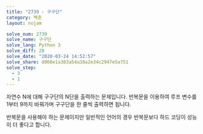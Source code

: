 ```yaml
---
title: "2739 - 구구단"
category: 백준
layout: nojam

solve_num: 2739
solve_name: 구구단
solve_lang: Python 3
solve_diff: 28
solve_date: "2020-03-24 14:52:57"
solve_share: d060e1a303a54a38a2e34c2947e5a751
solve_step:
  - 3
  - 1
---
```


자연수 N에 대해 구구단의 N단을 출력하는 문제입니다. 반복문을 이용하여 루프 변수를 1부터 9까지 바꿔가며 구구단을 한 줄씩 출력하면 됩니다.

반복문을 사용해야 하는 문제이지만 일반적인 언어의 경우 반복문보다 하드 코딩이 성능이 더 좋다고 합니다.
